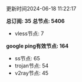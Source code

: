 更新时间2024-06-18 11:22:17

**总订阅: 35**
**总节点: 5406**
- vless节点: 7

**google ping有效节点: 164**
- ss节点: 65
- trojan节点: 54
- v2ray节点: 45
